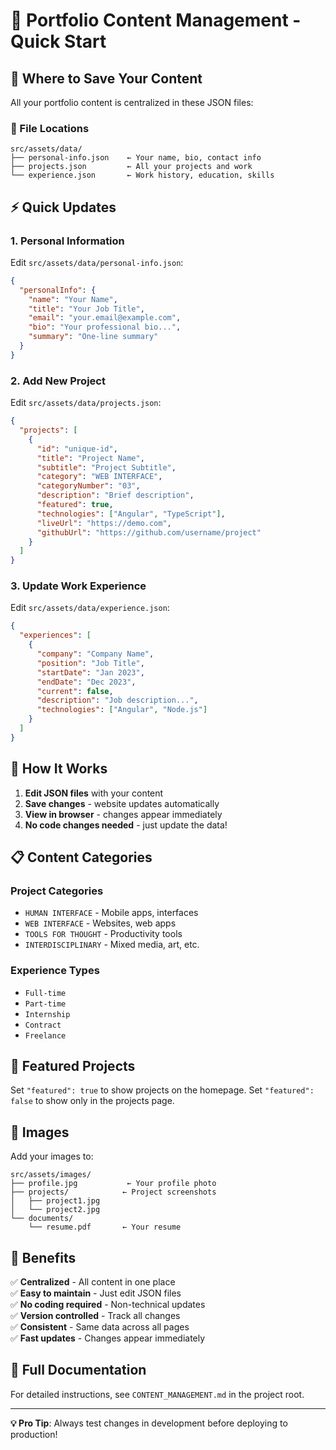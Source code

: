 # 🎯 Portfolio Content Management - Quick Start

## 📍 Where to Save Your Content

All your portfolio content is centralized in these JSON files:

### 📁 File Locations
```
src/assets/data/
├── personal-info.json    ← Your name, bio, contact info
├── projects.json         ← All your projects and work
└── experience.json       ← Work history, education, skills
```

## ⚡ Quick Updates

### 1. **Personal Information**
Edit `src/assets/data/personal-info.json`:
```json
{
  "personalInfo": {
    "name": "Your Name",
    "title": "Your Job Title",
    "email": "your.email@example.com",
    "bio": "Your professional bio...",
    "summary": "One-line summary"
  }
}
```

### 2. **Add New Project**
Edit `src/assets/data/projects.json`:
```json
{
  "projects": [
    {
      "id": "unique-id",
      "title": "Project Name",
      "subtitle": "Project Subtitle",
      "category": "WEB INTERFACE",
      "categoryNumber": "03",
      "description": "Brief description",
      "featured": true,
      "technologies": ["Angular", "TypeScript"],
      "liveUrl": "https://demo.com",
      "githubUrl": "https://github.com/username/project"
    }
  ]
}
```

### 3. **Update Work Experience**
Edit `src/assets/data/experience.json`:
```json
{
  "experiences": [
    {
      "company": "Company Name",
      "position": "Job Title",
      "startDate": "Jan 2023",
      "endDate": "Dec 2023",
      "current": false,
      "description": "Job description...",
      "technologies": ["Angular", "Node.js"]
    }
  ]
}
```

## 🔄 How It Works

1. **Edit JSON files** with your content
2. **Save changes** - website updates automatically
3. **View in browser** - changes appear immediately
4. **No code changes needed** - just update the data!

## 📋 Content Categories

### Project Categories
- `HUMAN INTERFACE` - Mobile apps, interfaces
- `WEB INTERFACE` - Websites, web apps
- `TOOLS FOR THOUGHT` - Productivity tools
- `INTERDISCIPLINARY` - Mixed media, art, etc.

### Experience Types
- `Full-time`
- `Part-time`
- `Internship`
- `Contract`
- `Freelance`

## 🎨 Featured Projects

Set `"featured": true` to show projects on the homepage.
Set `"featured": false` to show only in the projects page.

## 📱 Images

Add your images to:
```
src/assets/images/
├── profile.jpg           ← Your profile photo
├── projects/            ← Project screenshots
│   ├── project1.jpg
│   └── project2.jpg
└── documents/
    └── resume.pdf       ← Your resume
```

## 🚀 Benefits

✅ **Centralized** - All content in one place  
✅ **Easy to maintain** - Just edit JSON files  
✅ **No coding required** - Non-technical updates  
✅ **Version controlled** - Track all changes  
✅ **Consistent** - Same data across all pages  
✅ **Fast updates** - Changes appear immediately  

## 📖 Full Documentation

For detailed instructions, see `CONTENT_MANAGEMENT.md` in the project root.

---

**💡 Pro Tip**: Always test changes in development before deploying to production!
